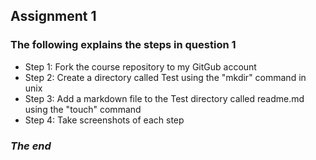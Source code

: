 ## Assignment 1

### The following explains the steps in question 1

* Step 1: Fork the course repository to my GitGub account
* Step 2: Create a directory called Test using the "mkdir" command in unix
* Step 3: Add a markdown file to the Test directory called readme.md using the "touch" command
* Step 4: Take screenshots of each step

### *The end* ###

